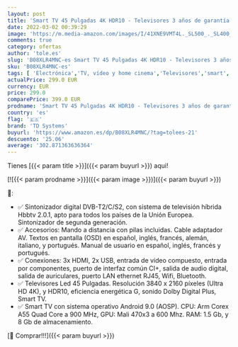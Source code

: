 ```yaml
---
layout: post
title: 'Smart TV 45 Pulgadas 4K HDR10 - Televisores 3 años de garantía  Android  3X HDMI  2X USB - TD Systems K45DLJ12US'
date: 2022-03-02 00:39:29
image: 'https://m.media-amazon.com/images/I/41XNE9VMT4L._SL500_._SL400_.jpg'
comments: true
category: ofertas
author: 'tole.es'
slug: 'B08XLR4MNC-es Smart TV 45 Pulgadas 4K HDR10 - Televisores 3 años de...'
sku: 'B08XLR4MNC-es'
tags: [ 'Electrónica','TV, vídeo y home cinema','Televisores','smart','td systems','tv', ]
actualPrice: 299.0 EUR
currency: EUR
price: 299.0
comparePrice: 399.0 EUR
prodname: 'Smart TV 45 Pulgadas 4K HDR10 - Televisores 3 años de garantía  Android  3X HDMI  2X USB - TD Systems K45DLJ12US'
country: 'es'
flag: '🇪🇸'
brand: 'TD Systems'
buyurl: 'https://www.amazon.es/dp/B08XLR4MNC/?tag=tolees-21'
descuento: '25.06'
average: '302.871363636364'
---
```


Tienes [{{< param title >}}]({{< param buyurl >}}) aqui!

[![{{< param prodname >}}]({{< param image >}})]({{< param buyurl >}})

🔎:

- ✅ Sintonizador digital DVB-T2/C/S2, con sistema de televisión híbrida Hbbtv 2.0.1, apto para todos los países de la Unión Europea. Sintonizador de segunda generación.
- ✅ Accesorios: Mando a distancia con pilas incluidas. Cable adaptador AV. Textos en pantalla (OSD) en español, inglés, francés, alemán, italiano, y portugués. Manual de usuario en español, inglés, francés y portugués.
- ✅ Conexiones: 3x HDMI, 2x USB, entrada de vídeo compuesto, entrada por componentes, puerto de interfaz común CI+, salida de audio digital, salida de auriculares, puerto LAN ethernet RJ45, Wifi, Bluetooth.
- ✅ Televisores Led 45 Pulgadas. Resolución 3840 x 2160 píxeles (Ultra HD 4K), y HDR10, eficiencia energética G, sonido Dolby Digital Plus, Smart TV.
- ✅ Smart TV con sistema operativo Android 9.0 (AOSP). CPU: Arm Corex A55 Quad Core a 900 MHz, GPU: Mali 470x3 a 600 Mhz. RAM: 1.5 Gb, y 8 Gb de almacenamiento.

[🛒 Comprar!!!]({{< param buyurl >}})
